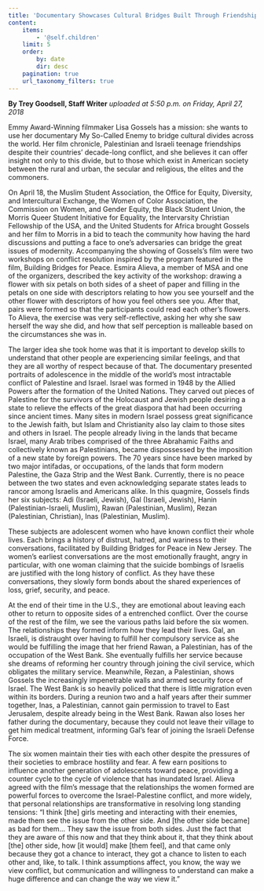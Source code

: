 ```yaml
---
title: 'Documentary Showcases Cultural Bridges Built Through Friendship'
content:
    items:
        - '@self.children'
    limit: 5
    order:
        by: date
        dir: desc
    pagination: true
    url_taxonomy_filters: true
---
```


**By Trey Goodsell, Staff Writer** _uploaded at 5:50 p.m. on Friday, April 27, 2018_

Emmy Award-Winning filmmaker Lisa Gossels has a mission: she wants to use her documentary My So-Called Enemy to bridge cultural divides across the world. Her film chronicle, Palestinian and Israeli teenage friendships despite their countries’ decade-long conflict, and she believes it can offer insight not only to this divide, but to those which exist in American society between the rural and urban, the secular and religious, the elites and the commoners.

On April 18, the Muslim Student Association, the Office for Equity, Diversity, and Intercultural Exchange, the Women of Color Association, the Commission on Women, and Gender Equity, the Black Student Union, the Morris Queer Student Initiative for Equality, the Intervarsity Christian Fellowship of the USA, and the United Students for Africa brought Gossels and her film to Morris in a bid to teach the community how having the hard discussions and putting a face to one’s adversaries can bridge the great issues of modernity. Accompanying the showing of Gossels’s film were two workshops on conflict resolution inspired by the program featured in the film, Building Bridges for Peace. Esmira Alieva, a member of MSA and one of the organizers, described the key activity of the workshop: drawing a flower with six petals on both sides of a sheet of paper and filling in the petals on one side with descriptors relating to how you see yourself and the other flower with descriptors of how you feel others see you. After that, pairs were formed so that the participants could read each other’s flowers. To Alieva, the exercise was very self-reflective,
asking her why she saw herself the way she did, and how that self perception is malleable based on the circumstances she was in.

The larger idea she took home was that it is important to develop skills to understand that other people are experiencing similar feelings, and that they are all worthy of respect because of that. The documentary presented portraits of adolescence in the middle of the world’s most intractable conflict of Palestine and Israel. Israel was formed in 1948 by the Allied Powers after the formation of the United Nations. They carved out pieces of Palestine for the survivors of the Holocaust and Jewish people desiring a state to relieve the effects of the great diaspora that had been occurring since ancient times. Many sites in modern Israel possess great significance to the Jewish faith, but Islam and Christianity also lay claim to those sites and others in Israel. The people already living in the lands that became Israel, many Arab tribes comprised of the three Abrahamic Faiths and collectively known as Palestinians, became dispossessed by the imposition of a new state by foreign powers. The 70 years since have been marked by two major intifadas, or occupations, of the lands that form modern Palestine, the Gaza Strip and the West Bank. Currently, there is no peace between the two states and even acknowledging separate states leads to rancor among Israelis and Americans alike. In this quagmire, Gossels finds her six subjects: Adi (Israeli, Jewish), Gal (Israeli, Jewish), Hanin (Palestinian-Israeli, Muslim), Rawan (Palestinian, Muslim), Rezan (Palestinian, Christian), Inas (Palestinian, Muslim).

These subjects are adolescent women who have known conflict their whole lives. Each brings a history of distrust, hatred, and wariness to their conversations, facilitated by Building Bridges for Peace in New Jersey. The women’s earliest conversations are the most emotionally fraught, angry in particular, with one woman claiming that the suicide bombings of Israelis are justified with the long history of conflict. As they have these conversations, they slowly form bonds about the shared experiences of loss, grief, security, and peace.

At the end of their time in the U.S., they are emotional about leaving each other to return to opposite sides of a entrenched conflict. Over the course of the rest of the film, we see the various paths laid before the six women. The relationships they formed inform how they lead their lives. Gal, an Israeli, is distraught over having to fulfill her compulsory service as she would be fulfilling the image that her friend Rawan, a Palestinian, has of the occupation of the West Bank. She eventually fulfills her service because she dreams of reforming her country through joining the civil service, which obligates the military service. Meanwhile, Rezan, a Palestinian, shows Gossels the increasingly impenetrable walls and armed security force of Israel. The West Bank is so heavily policed that there is little migration even within its borders. During a reunion two and a half years after their summer together, Inas, a Palestinian, cannot gain permission to travel to East Jerusalem, despite already being in the West Bank. Rawan also loses her father during the documentary, because they could not leave their village to get him medical treatment, informing Gal’s fear of joining the Israeli Defense Force.

The six women maintain their ties with each other despite the pressures of their societies to embrace hostility and fear. A few earn positions to influence another generation of adolescents toward peace, providing a counter cycle to the cycle of violence that has inundated Israel. Alieva agreed with the film’s message that the relationships the women formed are powerful forces to overcome the Israel-Palestine conflict, and more widely, that personal relationships are transformative in resolving long standing tensions: “I think [the] girls meeting and interacting with their enemies, made them see the issue from the other side. And [the other side became] as bad for them... They saw the issue from both sides. Just the fact that they are aware of this now and that they think about it, that they think about [the] other side, how [it would] make [them feel], and that came only because they got a chance to interact, they got a chance to listen to each other and, like, to talk. I think assumptions affect, you know, the way we view conflict, but communication and willingness to understand can make a huge difference and can change the way we view it.”